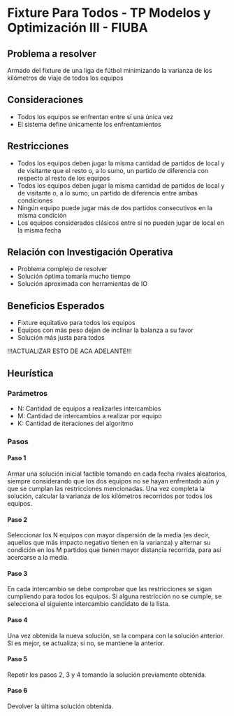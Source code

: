 # Fixture Para Todos - TP Modelos y Optimización III - FIUBA

## Problema a resolver
Armado del fixture de una liga de fútbol minimizando la varianza de los kilómetros de viaje de todos los equipos

## Consideraciones
- Todos los equipos se enfrentan entre sí una única vez
- El sistema define únicamente los enfrentamientos

## Restricciones
- Todos los equipos deben jugar la misma cantidad de partidos de local y de visitante que el resto o, a lo sumo, un partido de diferencia con respecto al resto de los equipos
- Todos los equipos deben jugar la misma cantidad de partidos de local y de visitante o, a lo sumo, un partido de diferencia entre ambas condiciones
- Ningún equipo puede jugar más de dos partidos consecutivos en la misma condición
- Los equipos considerados clásicos entre sí no pueden jugar de local en la misma fecha

## Relación con Investigación Operativa
- Problema complejo de resolver
- Solución óptima tomaría mucho tiempo
- Solución aproximada con herramientas de IO

## Beneficios Esperados
- Fixture equitativo para todos los equipos
- Equipos con más peso dejan de inclinar la balanza a su favor
- Solución más justa para todos


!!!ACTUALIZAR ESTO DE ACA ADELANTE!!!

## Heurística
### Parámetros
- N: Cantidad de equipos a realizarles intercambios
- M: Cantidad de intercambios a realizar por equipo
- K: Cantidad de iteraciones del algoritmo

### Pasos
#### Paso 1
Armar una solución inicial factible tomando en cada fecha rivales aleatorios, siempre considerando
que los dos equipos no se hayan enfrentado aún y que se cumplan las restricciones mencionadas.
Una vez completa la solución, calcular la varianza de los kilómetros recorridos por todos los equipos.

#### Paso 2
Seleccionar los N equipos con mayor dispersión de la media (es decir, aquellos que más impacto negativo tienen en la varianza) y alternar su condición en los M partidos que tienen mayor distancia recorrida, para así acercarse a la media.

#### Paso 3
En cada intercambio se debe comprobar que las restricciones se sigan cumpliendo para todos los equipos. Si alguna restricción no se cumple, se selecciona el siguiente intercambio candidato de la lista.

#### Paso 4
Una vez obtenida la nueva solución, se la compara con la solución anterior. Si es mejor, se actualiza; si no, se mantiene la anterior.

#### Paso 5
Repetir los pasos 2, 3 y 4 tomando la solución previamente obtenida.

#### Paso 6
Devolver la última solución obtenida.
